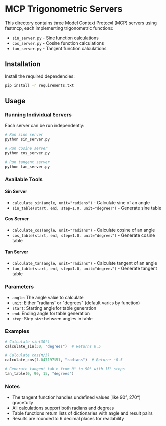# MCP Trigonometric Servers

This directory contains three Model Context Protocol (MCP) servers using fastmcp, each implementing trigonometric functions:

- `sin_server.py` - Sine function calculations
- `cos_server.py` - Cosine function calculations  
- `tan_server.py` - Tangent function calculations

## Installation

Install the required dependencies:

```bash
pip install -r requirements.txt
```

## Usage

### Running Individual Servers

Each server can be run independently:

```bash
# Run sine server
python sin_server.py

# Run cosine server  
python cos_server.py

# Run tangent server
python tan_server.py
```

### Available Tools

#### Sin Server
- `calculate_sin(angle, unit="radians")` - Calculate sine of an angle
- `sin_table(start, end, step=1.0, unit="degrees")` - Generate sine table

#### Cos Server
- `calculate_cos(angle, unit="radians")` - Calculate cosine of an angle
- `cos_table(start, end, step=1.0, unit="degrees")` - Generate cosine table

#### Tan Server
- `calculate_tan(angle, unit="radians")` - Calculate tangent of an angle
- `tan_table(start, end, step=1.0, unit="degrees")` - Generate tangent table

### Parameters

- `angle`: The angle value to calculate
- `unit`: Either "radians" or "degrees" (default varies by function)
- `start`: Starting angle for table generation
- `end`: Ending angle for table generation
- `step`: Step size between angles in table

### Examples

```python
# Calculate sin(30°)
calculate_sin(30, "degrees")  # Returns 0.5

# Calculate cos(π/3)
calculate_cos(1.047197551, "radians")  # Returns ~0.5

# Generate tangent table from 0° to 90° with 15° steps
tan_table(0, 90, 15, "degrees")
```

### Notes

- The tangent function handles undefined values (like 90°, 270°) gracefully
- All calculations support both radians and degrees
- Table functions return lists of dictionaries with angle and result pairs
- Results are rounded to 6 decimal places for readability
